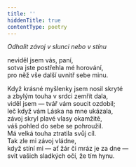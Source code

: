 ```yaml
---
title: ''
hiddenTitle: true
contentType: poetry
---
```


<section>

_Odhalit závoj v slunci nebo v stínu_

neviděl jsem vás, paní,  
sotva jste postřehla mé horování,  
pro něž vše další uvnitř sebe minu.

</section>

<section>

Když krásné myšlenky jsem nosil skryté  
a zbylým touha v srdci zemřít dala,  
viděl jsem — tvář vám soucit ozdobil;  
leč když vám Láska na mne ukázala,  
závoj skryl plavé vlasy okamžitě,  
váš pohled do sebe se pohroužil.  
Má velká touha ztratila svůj cíl.  
Tak zle mi závoj vládne,  
když stíní mi — ať žár či mráz je za dne —  
svit vašich sladkých očí, že tím hynu.

</section>
